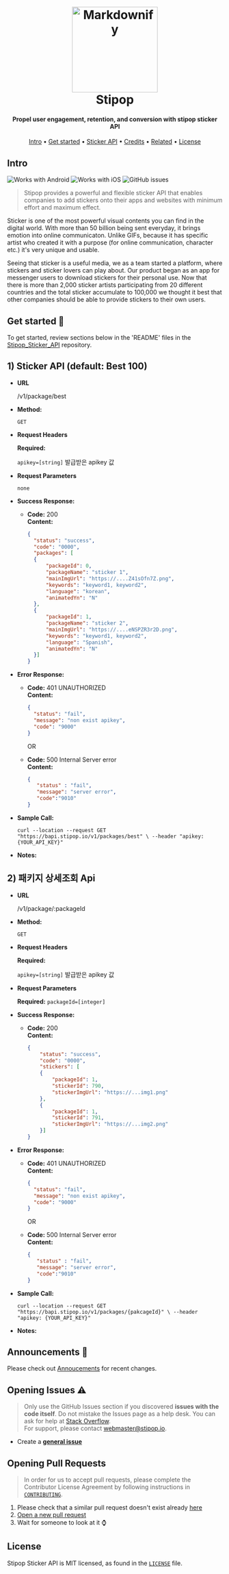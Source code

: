 <h1 align="center">
  <br>
  <img src="https://cdn3.imggmi.com/uploads/2019/9/25/342c9fcf023615025e4f760006661a63-full.png" alt="Markdownify" width="200"></a>
  <br>
  Stipop
  <br>
</h1>


<h4 align="center">Propel user engagement, retention, and conversion with stipop sticker API</h4>

<p align="center">
  <a href="#Intro">Intro</a> •
  <a href="#Get-Started">Get started</a> •
  <a href="#Sticker-API">Sticker API</a> •
  <a href="#credits">Credits</a> •
  <a href="#related">Related</a> •
  <a href="#license">License</a>
</p>





## Intro

![Works with Android](https://img.shields.io/badge/Works_with-Android-green?style=flat-square)
![Works with iOS](https://img.shields.io/badge/Works_with-iOS-blue?style=flat-square)
![GitHub issues](https://img.shields.io/github/issues/stipop-development/Stipop_Sticker_API?style=flat-square)

> Stipop provides a powerful and flexible sticker API that enables companies to add stickers onto their apps and websites with minimum effort and maximum effect.

Sticker is one of the most powerful visual contents you can find in the digital world. With more than 50 billion being sent everyday, it brings emotion into online communicaton. Unlike GIFs, because it has specific artist who created it with a purpose (for online communication, character etc.) it's very unique and usable. 

Seeing that sticker is a useful media, we as a team started a platform, where stickers and sticker lovers can play about. Our product began as an app for messenger users to download stickers for their personal use. Now that there is more than 2,000 sticker artists participating from 20 different countries and the total sticker accumulate to 100,000 we thought it best that other companies should be able to provide stickers to their own users.


## Get started :rocket:

To get started, review sections below in the 'README' files in the [Stipop_Sticker_API](https://github.com/stipop-development/Stipop_Sticker_API) repository.



## 1) Sticker API (default: Best 100)

* **URL**

  /v1/package/best

* **Method:**

  `GET`
  
*  **Request Headers**

   **Required:**
 
   `apikey=[string]` 발급받은 apikey 값


* **Request Parameters**

  `none`

* **Success Response:**

  * **Code:** 200 <br />
    **Content:** <br />
    ```json
    {
      "status": "success",
      "code": "0000",
      "packages": [
      {
          "packageId": 0,
          "packageName": "sticker 1",
          "mainImgUrl": "https://....Z41sOfn7Z.png",
          "keywords": "keyword1, keyword2",
          "language": "korean",
          "animatedYn": "N"
      },
      {
          "packageId": 1,
          "packageName": "sticker 2",
          "mainImgUrl": "https://....eNSPZR3r2D.png",
          "keywords": "keyword1, keyword2",
          "language": "Spanish",
          "animatedYn": "N"
      }]
    }
    ```
 
* **Error Response:**

  * **Code:** 401 UNAUTHORIZED <br />
    **Content:** 
    ```json
    {
      "status": "fail",
      "message": "non exist apikey",
      "code": "9000"
    }
    ```
    OR

  * **Code:** 500 Internal Server error <br />
    **Content:** 
    ```json
    {
       "status" : "fail", 
       "message": "server error", 
       "code":"9010"
    }
    ```

* **Sample Call:**

  ```curl
  curl --location --request GET "https://bapi.stipop.io/v1/packages/best" \ --header "apikey: {YOUR_API_KEY}"
  ```

* **Notes:**

## 2) 패키지 상세조회 Api

* **URL**

  /v1/package/:packageId

* **Method:**

  `GET`
  
*  **Request Headers**

   **Required:**
 
   `apikey=[string]` 발급받은 apikey 값


* **Request Parameters**

  **Required:**
  `packageId=[integer]`

* **Success Response:**

  * **Code:** 200 <br />
    **Content:** <br />
    ```json
    {
        "status": "success",
        "code": "0000",
        "stickers": [
        {
            "packageId": 1,
            "stickerId": 790,
            "stickerImgUrl": "https://...img1.png"
        },
        {
            "packageId": 1,
            "stickerId": 791,
            "stickerImgUrl": "https://...img2.png"
        }]
    }
    ```
 
* **Error Response:**

  * **Code:** 401 UNAUTHORIZED <br />
    **Content:** 
    ```json
    {
      "status": "fail",
      "message": "non exist apikey",
      "code": "9000"
    }
    ```
    OR

  * **Code:** 500 Internal Server error <br />
    **Content:** 
    ```json
    {
       "status" : "fail", 
       "message": "server error", 
       "code":"9010"
    }
    ```

* **Sample Call:**

  ```curl
  curl --location --request GET "https://bapi.stipop.io/v1/packages/{pakcageId}" \ --header "apikey: {YOUR_API_KEY}"
  ```

* **Notes:**

## Announcements :loudspeaker:
Please check out [Annoucements](https://github.com/stipop-development/Stipop_Sticker_API/wiki/Announcements) for recent changes.

## Opening Issues :warning:

> Only use the GitHub Issues section if you discovered **issues with the code itself**. Do not mistake the Issues page as a help desk. You can ask for help at [Stack Overflow](https://stackoverflow.com/).  
> For support, please contact <webmaster@stipop.io>.

- Create a [**general issue**](https://github.com/stipop-development/Stipop_Sticker_API/issues/new?template=general.md)

## Opening Pull Requests

> In order for us to accept pull requests, please complete the Contributor License Agreement by following instructions in [`CONTRIBUTING`](https://github.com/stipop-development/Stipop_Sticker_API/blob/master/CONTRIBUTING.md).

1. Please check that a similar pull request doesn't exist already [here](https://github.com/stipop-development/Stipop_Sticker_API/pulls)
2. [Open a new pull request](https://github.com/stipop-development/Stipop_Sticker_API/compare)
3. Wait for someone to look at it :watch:

## License

Stipop Sticker API is MIT licensed, as found in the [`LICENSE`](https://github.com/stipop-development/Stipop_Sticker_API/blob/master/LICENSE) file.
